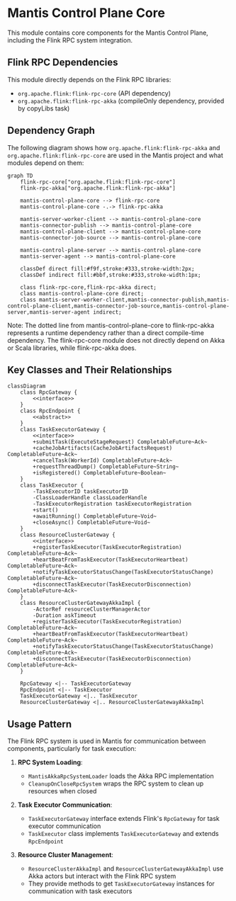 # Mantis Control Plane Core

This module contains core components for the Mantis Control Plane, including the Flink RPC system integration.

## Flink RPC Dependencies

This module directly depends on the Flink RPC libraries:
- `org.apache.flink:flink-rpc-core` (API dependency)
- `org.apache.flink:flink-rpc-akka` (compileOnly dependency, provided by copyLibs task)

## Dependency Graph

The following diagram shows how `org.apache.flink:flink-rpc-akka` and `org.apache.flink:flink-rpc-core` are used in the Mantis project and what modules depend on them:

```mermaid
graph TD
    flink-rpc-core["org.apache.flink:flink-rpc-core"]
    flink-rpc-akka["org.apache.flink:flink-rpc-akka"]

    mantis-control-plane-core --> flink-rpc-core
    mantis-control-plane-core -.-> flink-rpc-akka

    mantis-server-worker-client --> mantis-control-plane-core
    mantis-connector-publish --> mantis-control-plane-core
    mantis-control-plane-client --> mantis-control-plane-core
    mantis-connector-job-source --> mantis-control-plane-core

    mantis-control-plane-server --> mantis-control-plane-core
    mantis-server-agent --> mantis-control-plane-core

    classDef direct fill:#f9f,stroke:#333,stroke-width:2px;
    classDef indirect fill:#bbf,stroke:#333,stroke-width:1px;

    class flink-rpc-core,flink-rpc-akka direct;
    class mantis-control-plane-core direct;
    class mantis-server-worker-client,mantis-connector-publish,mantis-control-plane-client,mantis-connector-job-source,mantis-control-plane-server,mantis-server-agent indirect;
```

Note: The dotted line from mantis-control-plane-core to flink-rpc-akka represents a runtime dependency rather than a direct compile-time dependency. The flink-rpc-core module does not directly depend on Akka or Scala libraries, while flink-rpc-akka does.

## Key Classes and Their Relationships

```mermaid
classDiagram
    class RpcGateway {
        <<interface>>
    }
    class RpcEndpoint {
        <<abstract>>
    }
    class TaskExecutorGateway {
        <<interface>>
        +submitTask(ExecuteStageRequest) CompletableFuture~Ack~
        +cacheJobArtifacts(CacheJobArtifactsRequest) CompletableFuture~Ack~
        +cancelTask(WorkerId) CompletableFuture~Ack~
        +requestThreadDump() CompletableFuture~String~
        +isRegistered() CompletableFuture~Boolean~
    }
    class TaskExecutor {
        -TaskExecutorID taskExecutorID
        -ClassLoaderHandle classLoaderHandle
        -TaskExecutorRegistration taskExecutorRegistration
        +start()
        +awaitRunning() CompletableFuture~Void~
        +closeAsync() CompletableFuture~Void~
    }
    class ResourceClusterGateway {
        <<interface>>
        +registerTaskExecutor(TaskExecutorRegistration) CompletableFuture~Ack~
        +heartBeatFromTaskExecutor(TaskExecutorHeartbeat) CompletableFuture~Ack~
        +notifyTaskExecutorStatusChange(TaskExecutorStatusChange) CompletableFuture~Ack~
        +disconnectTaskExecutor(TaskExecutorDisconnection) CompletableFuture~Ack~
    }
    class ResourceClusterGatewayAkkaImpl {
        -ActorRef resourceClusterManagerActor
        -Duration askTimeout
        +registerTaskExecutor(TaskExecutorRegistration) CompletableFuture~Ack~
        +heartBeatFromTaskExecutor(TaskExecutorHeartbeat) CompletableFuture~Ack~
        +notifyTaskExecutorStatusChange(TaskExecutorStatusChange) CompletableFuture~Ack~
        +disconnectTaskExecutor(TaskExecutorDisconnection) CompletableFuture~Ack~
    }

    RpcGateway <|-- TaskExecutorGateway
    RpcEndpoint <|-- TaskExecutor
    TaskExecutorGateway <|.. TaskExecutor
    ResourceClusterGateway <|.. ResourceClusterGatewayAkkaImpl
```

## Usage Pattern

The Flink RPC system is used in Mantis for communication between components, particularly for task execution:

1. **RPC System Loading**:
   - `MantisAkkaRpcSystemLoader` loads the Akka RPC implementation
   - `CleanupOnCloseRpcSystem` wraps the RPC system to clean up resources when closed

2. **Task Executor Communication**:
   - `TaskExecutorGateway` interface extends Flink's `RpcGateway` for task executor communication
   - `TaskExecutor` class implements `TaskExecutorGateway` and extends `RpcEndpoint`

3. **Resource Cluster Management**:
   - `ResourceClusterAkkaImpl` and `ResourceClusterGatewayAkkaImpl` use Akka actors but interact with the Flink RPC system
   - They provide methods to get `TaskExecutorGateway` instances for communication with task executors
